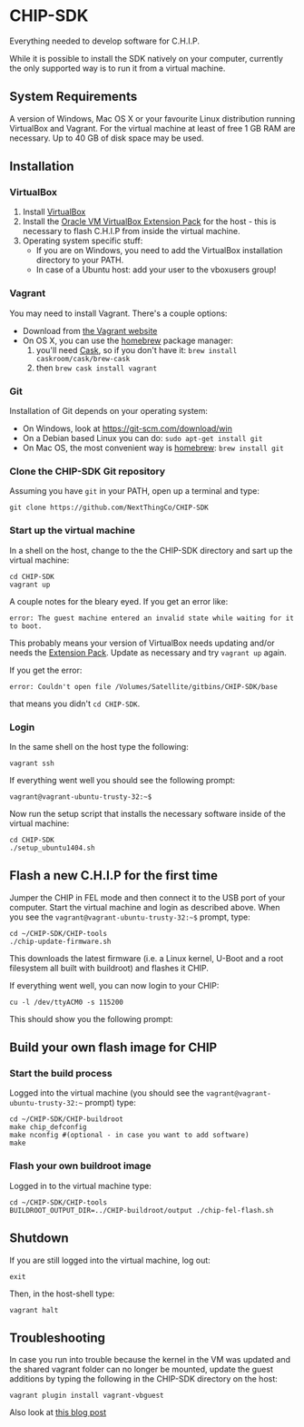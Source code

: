 # CHIP-SDK
Everything needed to develop software for C.H.I.P.

While it is possible to install the SDK natively on your computer, currently the only supported way is to run it from a virtual machine.

## System Requirements
A version of Windows, Mac OS X or your favourite Linux distribution running VirtualBox and Vagrant.
For the virtual machine at least of free 1 GB RAM are necessary.
Up to 40 GB of disk space may be used.

## Installation

### VirtualBox
1. Install [VirtualBox](https://www.virtualbox.org/wiki/Downloads)
2. Install the [Oracle VM VirtualBox Extension Pack](https://www.virtualbox.org/wiki/Downloads) for the host - this is necessary to flash C.H.I.P from inside the virtual machine.
3. Operating system specific stuff:
   - If you are on Windows, you need to add the VirtualBox installation directory to your PATH.
   - In case of a Ubuntu host: add your user to the vboxusers group!

### Vagrant
You may need to install Vagrant. There's a couple options: 

* Download from [the Vagrant website](https://www.vagrantup.com/downloads.html)
* On OS X, you can use the [homebrew](http://brew.sh) package manager: 
    1. you'll need [Cask](http://caskroom.io), so if you don't have it: `brew install caskroom/cask/brew-cask`
    2. then `brew cask install vagrant`

### Git
Installation of Git depends on your operating system:
* On Windows, look at https://git-scm.com/download/win
* On a Debian based Linux you can do: `sudo apt-get install git`
* On Mac OS, the most convenient way is [homebrew](http://brew.sh): `brew install git`

### Clone the CHIP-SDK Git repository
Assuming you have `git` in your PATH, open up a terminal and type:

    git clone https://github.com/NextThingCo/CHIP-SDK

### Start up the virtual machine

In a shell on the host, change to the the CHIP-SDK directory and sart up the virtual machine:

    cd CHIP-SDK
    vagrant up

A couple notes for the bleary eyed. If you get an error like:

    error: The guest machine entered an invalid state while waiting for it to boot.

This probably means your version of VirtualBox needs updating and/or needs the [Extension Pack](https://www.virtualbox.org/wiki/Downloads). Update as necessary and try `vagrant up` again.

If you get the error:

    error: Couldn't open file /Volumes/Satellite/gitbins/CHIP-SDK/base
    
that means you didn't `cd CHIP-SDK`.

### Login

In  the same shell on the host type the following:

    vagrant ssh

If everything went well you should see the following prompt:

    vagrant@vagrant-ubuntu-trusty-32:~$

Now run the setup script that installs the necessary software inside of the virtual machine:

    cd CHIP-SDK
    ./setup_ubuntu1404.sh

## Flash a new C.H.I.P for the first time

Jumper the CHIP in FEL mode and then connect it to the USB port of your computer.
Start the virtual machine and login as described above.
When you see the `vagrant@vagrant-ubuntu-trusty-32:~$` prompt, type:

    cd ~/CHIP-SDK/CHIP-tools
    ./chip-update-firmware.sh

This downloads the latest firmware (i.e. a Linux kernel, U-Boot and a root filesystem all built with buildroot) and flashes it CHIP.

If everything went well, you can now login to your CHIP:

    cu -l /dev/ttyACM0 -s 115200

This should show you the following prompt:


## Build your own flash image for CHIP

### Start the build process

Logged into the virtual machine (you should see the `vagrant@vagrant-ubuntu-trusty-32:~` prompt) type:

    cd ~/CHIP-SDK/CHIP-buildroot
    make chip_defconfig
    make nconfig #(optional - in case you want to add software)
    make

### Flash your own buildroot image

Logged in to the virtual machine type:

    cd ~/CHIP-SDK/CHIP-tools
    BUILDROOT_OUTPUT_DIR=../CHIP-buildroot/output ./chip-fel-flash.sh

## Shutdown

If you are still logged into the virtual machine, log out:

    exit
    
Then, in the host-shell type:

    vagrant halt

## Troubleshooting
In case you run into trouble because the kernel in the VM was updated and the shared vagrant folder can no longer be mounted, update the guest additions by typing the following in the CHIP-SDK directory on the host:

    vagrant plugin install vagrant-vbguest

Also look at [this blog post](http://kvz.io/blog/2013/01/16/vagrant-tip-keep-virtualbox-guest-additions-in-sync/)

